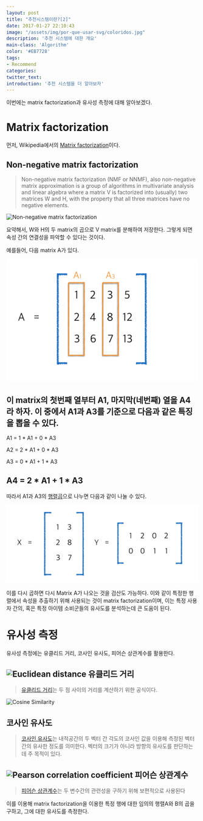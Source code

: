 ```yaml
---
layout: post
title: "추천시스템이란?[2]"
date: 2017-01-27 22:10:43
image: "/assets/img/por-que-usar-svg/coloridos.jpg"
description: '추천 시스템에 대한 개요'
main-class: 'Algorithm'
color: '#EB7728'
tags:
- Recommend
categories:
twitter_text:
introduction: '추천 시스템을 더 알아보자'
---
```


이번에는 matrix factorization과 유사성 측정에 대해 알아보겠다.

Matrix factorization
===

먼저, Wikipedia에서의 [Matrix factorization](https://en.wikipedia.org/wiki/Non-negative_matrix_factorization)이다.

Non-negative matrix factorization
---
> Non-negative matrix factorization (NMF or NNMF), also non-negative matrix approximation is a group of algorithms in multivariate analysis and linear algebra where a matrix V is factorized into (usually) two matrices W and H, with the property that all three matrices have no negative elements.

![Non-negative matrix factorization](https://upload.wikimedia.org/wikipedia/commons/f/f9/NMF.png)

요약해서, W와 H의 두 matrix의 곱으로 V matrix를 분해하여 저장한다. 그렇게 되면 속성 간의 연결성을 파악할 수 있다는 것이다.

예를들어, 다음 matrix A가 있다.

![Matrix A](https://github.com/CalyFactory/CalyFactory.github.io/blob/master/assets/img/refgjin/post3_A.png?raw=true)

이 matrix의 첫번째 열부터 A1, 마지막(네번째) 열을 A4라 하자. 이 중에서 A1과 A3를 기준으로 다음과 같은 특징을 뽑을 수 있다.
---
A1 = 1 * A1 + 0 * A3

A2 = 2 * A1 + 0 * A3

A3 = 0 * A1 + 1 * A3

A4 = 2 * A1 + 1 * A3
---

따라서 A1과 A3의 [행렬곱](https://en.wikipedia.org/wiki/Matrix_decomposition)으로 나누면 다음과 같이 나눌 수 있다.

![Matrix X & Y](https://github.com/CalyFactory/CalyFactory.github.io/blob/master/assets/img/refgjin/post3_XY.png?raw=true)

이를 다시 곱하면 다시 Matrix A가 나오는 것을 검산도 가능하다.
이와 같이 특정한 행렬에서 속성을 추출하기 위해 사용되는 것이 matrix factorization이며, 이는 특정 사용자 간의, 혹은 특정 아이템 소비군들의 유사도를 분석하는데 큰 도움이 된다.

유사성 측정
===

유사성 측정에는 유클리드 거리, 코사인 유사도, 피어슨 상관계수를 활용한다.

![Euclidean distance](https://wikimedia.org/api/rest_v1/media/math/render/svg/dc0281a964ec758cca02ab9ef91a7f54ac00d4b7)
유클리드 거리
---
>[유클리드 거리](https://ko.wikipedia.org/wiki/%EC%9C%A0%ED%81%B4%EB%A6%AC%EB%93%9C_%EA%B1%B0%EB%A6%AC)는 두 점 사이의 거리를 계산하기 위한 공식이다.

![Cosine Similarity](https://wikimedia.org/api/rest_v1/media/math/render/svg/a71c4add4abded66efd42b202c76f6a59944a587)

코사인 유사도
---
>[코사인 유사도](https://ko.wikipedia.org/wiki/%EC%BD%94%EC%82%AC%EC%9D%B8_%EC%9C%A0%EC%82%AC%EB%8F%84)는 내적공간의 두 벡터 간 각도의 코사인 값을 이용해 측정된 벡터 간의 유사한 정도를 의미한다. 벡터의 크기가 아니라 방향의 유사도를 판단하는데 주 목적이 있다.

![Pearson correlation coefficient](https://wikimedia.org/api/rest_v1/media/math/render/svg/f76ccfa7c2ed7f5b085115086107bbe25d329cec)
피어슨 상관계수
---
>[피어슨 상관계수](https://ko.wikipedia.org/wiki/%EC%83%81%EA%B4%80%EB%B6%84%EC%84%9D#.ED.94.BC.EC.96.B4.EC.8A.A8_.EC.83.81.EA.B4.80.EA.B3.84.EC.88.98)는 두 변수간의 관련성을 구하기 위해 보편적으로 사용된다

이를 이용해 matrix factorization을 이용한 특정 행에 대한 임의의 행렬A와 B의 곱을 구하고, 그에 대한 유사도를 측정한다.